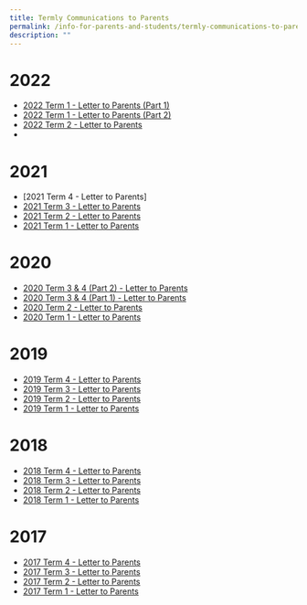 ```yaml
---
title: Termly Communications to Parents
permalink: /info-for-parents-and-students/termly-communications-to-parents/
description: ""
---
```

# 2022
* [2022 Term 1 - Letter to Parents (Part 1)](/files/2022%20Term%201%20Letter%20to%20Parents%20with%20Annex%20A%20and%20C%20Part%201.pdf)
* [2022 Term 1 - Letter to Parents (Part 2)](/files/2022%20Term%201%20Letter%20to%20Parents%20Part%202.pdf)
* [2022 Term 2 - Letter to Parents](/files/2022%20Term%202%20Letter%20to%20Parents.pdf)
* [](/files/2022%20Term%203%20Letter%20to%20Parents%20Part%201.pdf)

# 2021
* [2021 Term 4 - Letter to Parents]
* [2021 Term 3 - Letter to Parents](/files/2021%20Term%203%20comms%20to%20parents.pdf)
* [2021 Term 2 - Letter to Parents](/files/2021%20Term%202%20comms%20to%20parents%20Ps%20message%20on%20sch%20website.pdf)
* [2021 Term 1 - Letter to Parents](/files/2021%20Term%201%20comms%20to%20parents.pdf)

# 2020
* [2020 Term 3 & 4 (Part 2) - Letter to Parents](/files/Term%203%20comms%20to%20parents%202020%20part%202.pdf)
* [2020 Term 3 & 4 (Part 1) - Letter to Parents](/files/Mid-Term%203%20comms%20to%20parents%202020.pdf)
* [2020 Term 2 - Letter to Parents](/files/2020%20Term%202%20comms%20to%20parents.pdf)
* [2020 Term 1 - Letter to Parents](/files/2020%20Term%201%20comms%20to%20parents%20(big%20font).pdf)

# 2019
* [2019 Term 4 - Letter to Parents](/files/2019%20Term%204%20Comms%20to%20Parents%20(bigger%20font%20size).pdf)
* [2019 Term 3 - Letter to Parents](/files/2019%20Term%203%20Comms%20to%20Parents%20(final)%20(big%20font%20for%20sch%20website).pdf)
* [2019 Term 2 - Letter to Parents](/files/2019%20Term%202%20comms%20to%20parents.pdf)
* [2019 Term 1 - Letter to Parents](/files/2019%20Term%201%20comms%20to%20parents.pdf)

# 2018
* [2018 Term 4 - Letter to Parents](/files/2018%20Term%204%20Comms%20to%20Parents.pdf)
* [2018 Term 3 - Letter to Parents](/files/2018%20Term%203%20Comms%20to%20Parents%20(as%20of%2024%20May).pdf)
* [2018 Term 2 - Letter to Parents](/files/2018%20Term%202%20Comms%20to%20Parents%20(as%20of%2026%20Mar).pdf)
* [2018 Term 1 - Letter to Parents](/files/2018_Term%201%20Comms%20to%20Parents%20w%20Daily%20routine%20(as%20of%2024%20Jan).pdf)

# 2017
* [2017 Term 4 - Letter to Parents](/files/2017%20Term%204%20Comms%20to%20Parents.pdf)
* [2017 Term 3 - Letter to Parents](/files/2017%20Term%203_Comms%20to%20Parents1.pdf)
* [2017 Term 2 - Letter to Parents](/files/2017%20Term%202%20Comms%20to%20Parents.pdf)
* [2017 Term 1 - Letter to Parents](/files/2017%20Term%201%20Comms%20to%20Parents.pdf)
